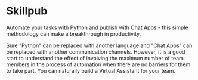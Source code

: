 # Skillpub

Automate your tasks with Python and publish with Chat Apps - this simple methodology can make a breakthrough in productivity.

Sure "Python" can be replaced with another language and "Chat Apps" can be replaced with another communication channels. However, it is a good start to understand the effect of involving the maximum number of team members in the process of automation when there are no barriers for them to take part. You can naturally build a Virtual Assistant for your team. 
